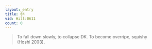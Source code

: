 ```yaml
---
layout: entry
title: ཉོར་
vid: Hill:0611
count: 0
---
```

> To fall down slowly, to collapse DK\. To become overripe, squishy (Hoshi 2003)\.


